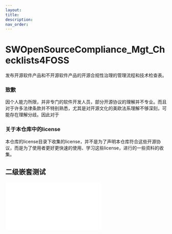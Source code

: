 ```yaml
---
layout: 
title: 
description: 
nav_order: 
---
```


# SWOpenSourceCompliance_Mgt_Checklists4FOSS
发布开源软件产品和不开源软件产品的开源合规性治理的管理流程和技术检查表。

### 致歉
因个人能力所限，并非专门的软件开发人员，部分开源协议的理解并不专业。而且对于许多法律条款并不特别熟悉，尤其是对开源文化的美欧法系理解不够深刻，可能存在理解分歧。因此对于

### 关于本仓库中的license
本仓库的license目录下收集的license，并不是为了声明本仓库符合这些开源协议，而是为了使用者更好更快速的使用、学习这些license，进行的一些资料的收集。

## 二级嵌套测试
![Commits](./ReferenceMaterials.md)